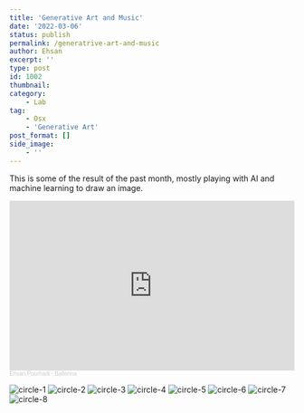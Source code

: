 ```yaml
---
title: 'Generative Art and Music'
date: '2022-03-06'
status: publish
permalink: /generatrive-art-and-music
author: Ehsan
excerpt: ''
type: post
id: 1002
thumbnail: 
category:
    - Lab
tag:
    - Osx
    - 'Generative Art'
post_format: []
side_image:
    - ''
---
```

This is some of the result of the past month, mostly playing with AI and machine learning to draw an image.

<iframe width="100%" height="300" scrolling="no" frameborder="no" allow="autoplay" src="https://w.soundcloud.com/player/?url=https%3A//api.soundcloud.com/tracks/1224273118&color=%23ff5500&auto_play=false&hide_related=false&show_comments=true&show_user=true&show_reposts=false&show_teaser=true&visual=true"></iframe><div style="font-size: 10px; color: #cccccc;line-break: anywhere;word-break: normal;overflow: hidden;white-space: nowrap;text-overflow: ellipsis; font-family: Interstate,Lucida Grande,Lucida Sans Unicode,Lucida Sans,Garuda,Verdana,Tahoma,sans-serif;font-weight: 100;"><a href="https://soundcloud.com/eprumental" title="Ehsan.Pourhadi" target="_blank" style="color: #cccccc; text-decoration: none;">Ehsan.Pourhadi</a> · <a href="https://soundcloud.com/eprumental/ballerina" title="Ballerina" target="_blank" style="color: #cccccc; text-decoration: none;">Ballerina</a></div>


![circle-1](./1.jpg)
![circle-2](./2.jpg)
![circle-3](./3.jpg)
![circle-4](./4.jpg)
![circle-5](./5.jpg)
![circle-6](./6.jpg)
![circle-7](./7.jpg)
![circle-8](./8.jpg)
